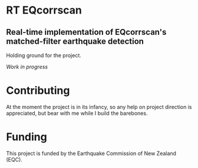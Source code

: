 # RT EQcorrscan
## Real-time implementation of EQcorrscan's matched-filter earthquake detection

Holding ground for the project.

*Work in progress*

# Contributing

At the moment the project is in its infancy, so any help on project direction is
appreciated, but bear with me while I build the barebones.

# Funding

This project is funded by the Earthquake Commission of New Zealand (EQC).